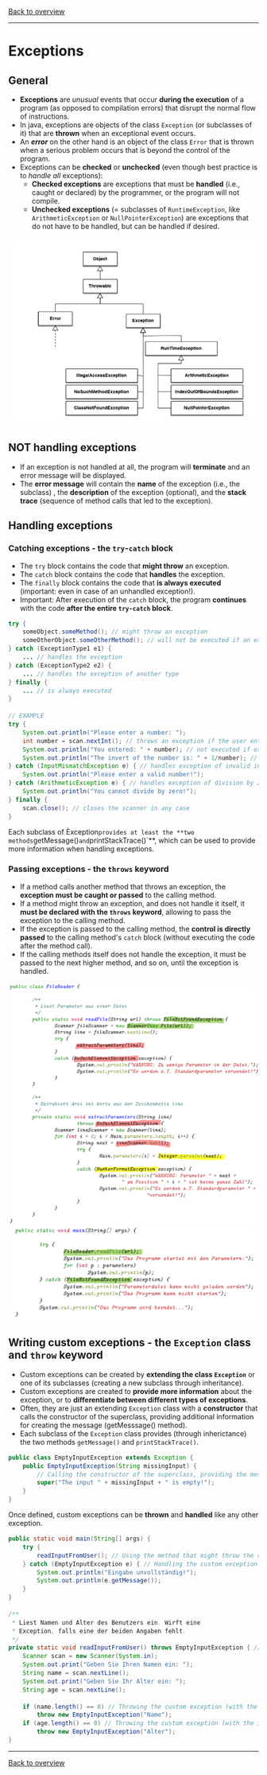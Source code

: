 [Back to overview](./00_Java_SyntaxGuide.md)

---

# Exceptions

## General

- **Exceptions** are *unusual* events that occur **during the execution** of a program (as opposed to compilation errors) that disrupt the normal flow of instructions.
- In java, exceptions are objects of the class `Exception` (or subclasses of it) that are **thrown** when an exceptional event occurs.
- An ***error*** on the other hand is an object of the class `Error` that is thrown when a serious problem occurs that is beyond the control of the program.
- Exceptions can be **checked** or **unchecked** (even though best practice is to *handle all* exceptions):
  - **Checked exceptions** are exceptions that must be **handled** (i.e., caught or declared) by the programmer, or the program will not compile.
  - **Unchecked exceptions** (= subclasses of `RuntimeException`, like `ArithmeticException` or `NullPointerException`) are exceptions that do not have to be handled, but can be handled if desired.

![Exceptions Hierarchy](excpetionsHierarchy.png)

## NOT handling exceptions

- If an exception is not handled at all, the program will **terminate** and an error message will be displayed.
- The **error message** will contain the **name** of the exception (i.e., the subclass) , the **description** of the exception (optional), and the **stack trace** (sequence of method calls that led to the exception).

## Handling exceptions

### Catching exceptions - the `try`-`catch` block

- The `try` block contains the code that **might throw** an exception.
- The `catch` block contains the code that **handles** the exception.
- The `finally` block contains the code that **is always executed** (important: even in case of an unhandled exception!).
- Important: After execution of the `catch` block, the program **continues** with the code **after the entire `try-catch` block**.

```java
try {
    someObject.someMethod(); // might throw an exception
    someOtherObject.someOtherMethod(); // will not be executed if an exception is thrown !
} catch (ExceptionType1 e1) {
    ... // handles the exception
} catch (ExceptionType2 e2) {
    ... // handles the exception of another type
} finally {
    ... // is always executed
}

// EXAMPLE
try {
    System.out.println("Please enter a number: ");
    int number = scan.nextInt(); // throws an exception if the user enters a non-integer
    System.out.println("You entered: " + number); // not executed if exception thrown
    System.out.println("The invert of the number is: " + 1/number); // throws an exception if user enters 0
} catch (InputMismatchException e) { // handles exception of invalid input
    System.out.println("Please enter a valid number!");
} catch (ArithmeticException e) { // handles exception of division by zero
    System.out.println("You cannot divide by zero!");
} finally {
    scan.close(); // closes the scanner in any case
}
```

Each subclass of Èxception` provides at least the **two methods `getMessage()` and `printStackTrace()`**, which can be used to provide more information when handling exceptions.

### Passing exceptions - the `throws` keyword

- If a method calls another method that throws an exception, the **exception must be caught or passed** to the calling method.
- If a method might throw an exception, and does not handle it itself, it **must be declared with the `throws` keyword**, allowing to pass the exception to the calling method.
- If the exception is passed to the calling method, the **control is directly passed** to the calling method's `catch` block (without executing the code after the method call).
- If the calling methods itself does not handle the exception, it must be passed to the next higher method, and so on, until the exception is handled.


![Passing Exceptions](passingExcelptions.png)
![Passing Exceptions 2](passingExcelptions2.png)

## Writing custom exceptions - the `Exception` class and `throw` keyword

- Custom exceptions can be created by **extending the class `Exception`** or one of its subclasses (creating a new subclass through inheritance).
- Custom exceptions are created to **provide more information** about the exception, or to **differentiate between different types of exceptions**.
- Often, they are just an extending `Exception` class with a **constructor** that calls the constructor of the superclass, providing additional information for creating the message (getMesssage() method).
- Each subclass of the `Exception` class provides (through inherictance) the two methods `getMessage()` and `printStackTrace()`.

```java
public class EmptyInputException extends Exception {
    public EmptyInputException(String missingInput) {
        // Calling the constructor of the superclass, providing the message (using additional information)
        super("The input " + missingInput + " is empty!");
    }
}
```

Once defined, custom exceptions can be **thrown** and **handled** like any other exception.

```java
public static void main(String[] args) {
    try {
        readInputFromUser(); // Using the method that might throw the custom exception
    } catch (EmptyInputException e) { // Handling the custom exception
        System.out.println("Eingabe unvollständig!");
        System.out.println(e.getMessage());
    }
}

/**
 * Liest Namen und Alter des Benutzers ein. Wirft eine
 * Exception, falls eine der beiden Angaben fehlt.
 */
private static void readInputFromUser() throws EmptyInputException { // Passing the custom exception
    Scanner scan = new Scanner(System.in);
    System.out.print("Geben Sie Ihren Namen ein: ");
    String name = scan.nextLine();
    System.out.print("Geben Sie Ihr Alter ein: ");
    String age = scan.nextLine();
    
    if (name.length() == 0) // Throwing the custom exception (with the info that the name is missing)
        throw new EmptyInputException("Name"); 
    if (age.length() == 0) // Throwing the custom exception (with the info that the age is missing)
        throw new EmptyInputException("Alter"); 
}
```

---

[Back to overview](./00_Java_SyntaxGuide.md)